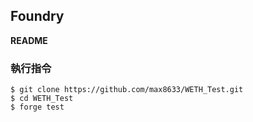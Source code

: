 ## Foundry

**README**

### 執行指令

```shell
$ git clone https://github.com/max8633/WETH_Test.git
$ cd WETH_Test
$ forge test
```
